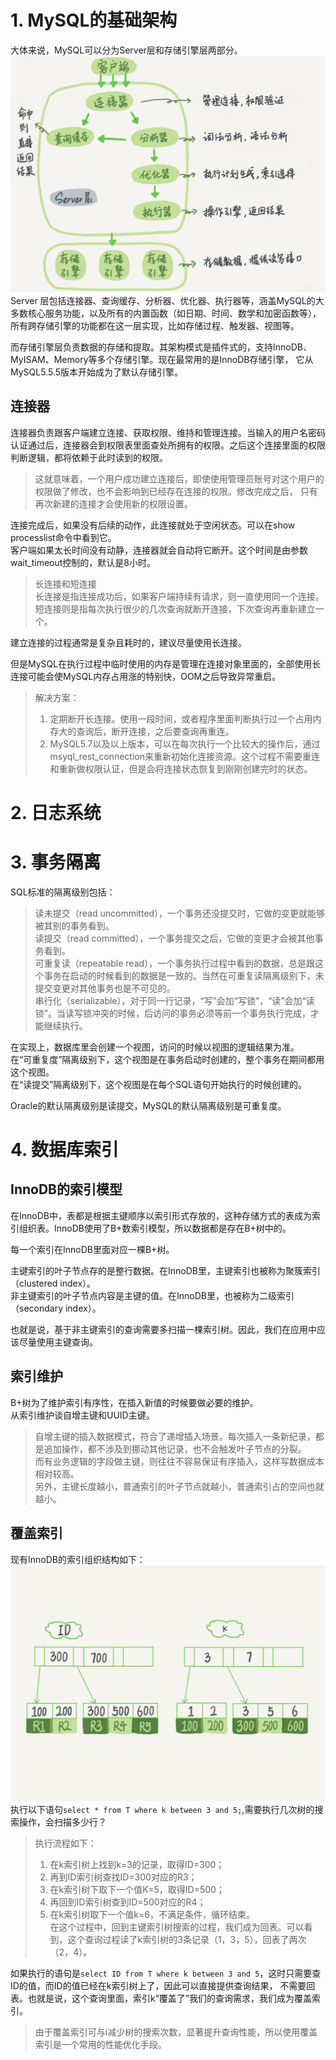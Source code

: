 # 1. MySQL的基础架构
大体来说，MySQL可以分为Server层和存储引擎层两部分。  
![mysql架构](../imgs/mysql基础架构.png)  
Server 层包括连接器、查询缓存、分析器、优化器、执行器等，涵盖MySQL的大多数核心服务功能，以及所有的内置函数（如日期、时间、数学和加密函数等），
所有跨存储引擎的功能都在这一层实现，比如存储过程、触发器、视图等。  

而存储引擎层负责数据的存储和提取。其架构模式是插件式的，支持InnoDB、MyISAM、Memory等多个存储引擎。现在最常用的是InnoDB存储引擎，
它从MySQL5.5.5版本开始成为了默认存储引擎。  

##  连接器
连接器负责跟客户端建立连接、获取权限、维持和管理连接。当输入的用户名密码认证通过后，连接器会到权限表里面查处所拥有的权限。之后这个连接里面的权限判断逻辑，都将依赖于此时读到的权限。  
> 这就意味着，一个用户成功建立连接后，即使使用管理员账号对这个用户的权限做了修改，也不会影响到已经存在连接的权限。修改完成之后，
只有再次新建的连接才会使用新的权限设置。  

连接完成后，如果没有后续的动作，此连接就处于空闲状态。可以在show processlist命令中看到它。  
客户端如果太长时间没有动静，连接器就会自动将它断开。这个时间是由参数wait_timeout控制的，默认是8小时。  

> 长连接和短连接  
> 长连接是指连接成功后，如果客户端持续有请求，则一直使用同一个连接。  
> 短连接则是指每次执行很少的几次查询就断开连接，下次查询再重新建立一个。 

建立连接的过程通常是复杂且耗时的，建议尽量使用长连接。  

但是MySQL在执行过程中临时使用的内存是管理在连接对象里面的，全部使用长连接可能会使MySQL内存占用涨的特别快，OOM之后导致异常重启。  
> 解决方案：  
> 1. 定期断开长连接。使用一段时间，或者程序里面判断执行过一个占用内存大的查询后，断开连接，之后要查询再重连。  
> 2. MySQL5.7以及以上版本，可以在每次执行一个比较大的操作后，通过msyql_rest_connection来重新初始化连接资源。这个过程不需要重连
和重新做权限认证，但是会将连接状态恢复到刚刚创建完时的状态。  

 # 2. 日志系统
 
 
 # 3. 事务隔离
 SQL标准的隔离级别包括：  
 > 读未提交（read uncommitted），一个事务还没提交时，它做的变更就能够被其别的事务看到。  
 > 读提交（read committed），一个事务提交之后，它做的变更才会被其他事务看到。  
 > 可重复读（repeatable read），一个事务执行过程中看到的数据，总是跟这个事务在启动的时候看到的数据是一致的。当然在可重复读隔离级别下，未提交变更对其他事务也是不可见的。  
 > 串行化（serializable），对于同一行记录，“写”会加“写锁”，“读”会加“读锁”。当读写锁冲突的时候，后访问的事务必须等前一个事务执行完成，才能继续执行。  
 
 在实现上，数据库里会创建一个视图，访问的时候以视图的逻辑结果为准。   
 在“可重复度”隔离级别下，这个视图是在事务启动时创建的，整个事务在期间都用这个视图。  
 在“读提交”隔离级别下，这个视图是在每个SQL语句开始执行的时候创建的。
 
 Oracle的默认隔离级别是读提交，MySQL的默认隔离级别是可重复度。
 
 # 4. 数据库索引
 ## InnoDB的索引模型 
 在InnoDB中，表都是根据主键顺序以索引形式存放的，这种存储方式的表成为索引组织表。InnoDB使用了B+数索引模型，所以数据都是存在B+树中的。  
 
 每一个索引在InnoDB里面对应一棵B+树。  
 
 主键索引的叶子节点存的是整行数据。在InnoDB里，主键索引也被称为聚簇索引（clustered index）。  
 非主键索引的叶子节点内容是主键的值。在InnoDB里，也被称为二级索引（secondary index）。  
 
 也就是说，基于非主键索引的查询需要多扫描一棵索引树。因此，我们在应用中应该尽量使用主键查询。  
 
 ## 索引维护
 B+树为了维护索引有序性，在插入新值的时候要做必要的维护。  
 从索引维护谈自增主键和UUID主键。  
 > 自增主键的插入数据模式，符合了递增插入场景。每次插入一条新纪录，都是追加操作，都不涉及到挪动其他记录，也不会触发叶子节点的分裂。    
 > 而有业务逻辑的字段做主键，则往往不容易保证有序插入，这样写数据成本相对较高。  
 > 另外，主键长度越小，普通索引的叶子节点就越小，普通索引占的空间也就越小。
 
 ## 覆盖索引
 现有InnoDB的索引组织结构如下：
 ![索引组织结构](../imgs/index.png)    
 执行以下语句`select * from T where k between 3 and 5;`,需要执行几次树的搜索操作，会扫描多少行？  
> 执行流程如下：  
> 1. 在k索引树上找到k=3的记录，取得ID=300；  
> 2. 再到ID索引树查找ID=300对应的R3；  
> 3. 在k索引树下取下一个值K=5，取得ID=500；  
> 4. 再回到ID索引树查到ID=500对应的R4；  
> 5. 在k索引树取下一个值k=6，不满足条件，循环结束。  
在这个过程中，回到主键索引树搜索的过程，我们成为回表。可以看到，这个查询过程读了k索引树的3条记录（1，3，5），回表了两次（2，4）。  

如果执行的语句是`select ID from T where k between 3 and 5`，这时只需要查ID的值，而ID的值已经在k索引树上了，因此可以直接提供查询结果，
不需要回表。也就是说，这个查询里面，索引k“覆盖了”我们的查询需求，我们成为覆盖索引。  
> 由于覆盖索引可与i减少树的搜索次数，显著提升查询性能，所以使用覆盖索引是一个常用的性能优化手段。


 
 
